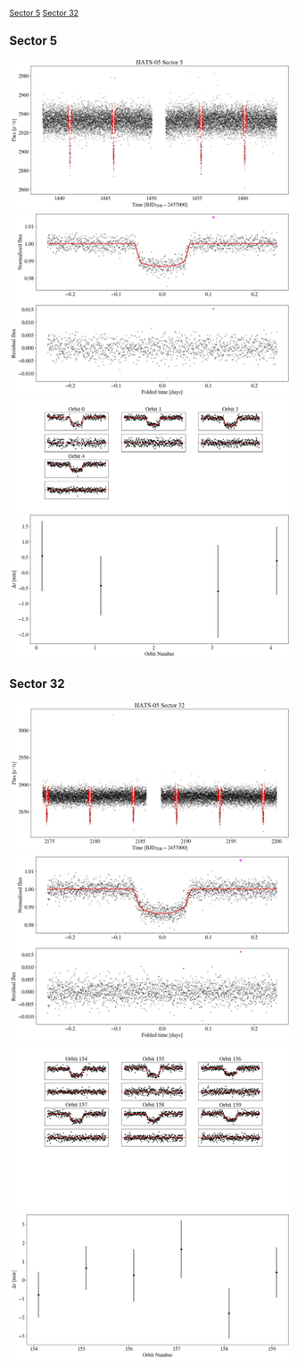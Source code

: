[Sector 5](#sector5)
[Sector 32](#sector32)

<a name = "sector5"></a>
## Sector 5
![alt text](/tt/HATS-05_Sector_5/HATS-05_Sector_5_a_TimeSeries.png)
![alt text](/tt/HATS-05_Sector_5/HATS-05_Sector_5_b_FoldedLightCurve.png)
![alt text](/tt/HATS-05_Sector_5/HATS-05_Sector_5_b_IndividualTransitsWithFit.png)
![alt text](/tt/HATS-05_Sector_5/HATS-05_Sector_5_c_TimingResiduals.png)

<a name = "sector32"></a>
## Sector 32
![alt text](/tt/HATS-05_Sector_32/HATS-05_Sector_32_a_TimeSeries.png)
![alt text](/tt/HATS-05_Sector_32/HATS-05_Sector_32_b_FoldedLightCurve.png)
![alt text](/tt/HATS-05_Sector_32/HATS-05_Sector_32_b_IndividualTransitsWithFit.png)
![alt text](/tt/HATS-05_Sector_32/HATS-05_Sector_32_c_TimingResiduals.png)

